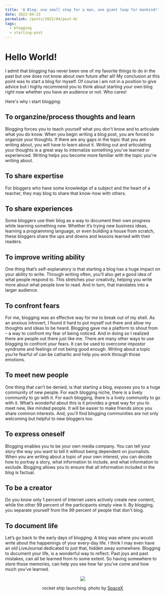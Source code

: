 ```yaml
---
title: 'A Blog: one small step for a man, one giant leap for mankind!'
date: 2022-04-23
permalink: /posts/2022/04/post-0/
tags:
  - blogging
  - starting-post
---
```


Hello World!
======
I admit that blogging has never been one of my favorite things to do in the past but one does not know about own future after all! My conclusion at this point was to start a blog for myself. Of course i am not in a position to give advice but i highly recommend you to think about starting your own blog right now whether you have an audience or not. Who cares!

Here's why i start blogging:

## To organzine/process thoughts and learn
Blogging forces you to teach yourself what you don't know and to articulate what you do know. When you begin writing a blog post, you are forced to organize your thoughts. If there are any gaps in the topic that you are writing about, you will have to learn about it. Writing out and articulating your thoughts is a great way to internalize something you've learned or experienced. Writing helps you become more familiar with the topic you're writing about.

## To share expertise
For bloggers who have some knowledge of a subject and the heart of a teacher, they may blog to share that know-how with others.

## To share experiences
Some bloggers use their blog as a way to document their own progress while learning something new. Whether it’s trying new business ideas, learning a programming language, or even building a house from scratch, these bloggers share the ups and downs and lessons learned with their readers.

## To improve writing ability
One thing that’s self-explanatory is that starting a blog has a huge impact on your ability to write. Through writing often, you’ll also get a good idea of what people respond to. This stretches your creativity, helping you write more about what people love to read. And in turn, that translates into a larger audience.

## To confront fears
For me, blogging was an effective way for me to break out of my shell. As an anxious introvert, I found it hard to put myself out there and allow my thoughts and ideas to be heard. Blogging gave me a platform to shout from – a way to confront my fear of being noticed. And in doing so I realized there are people out there just like me. There are many other ways to use blogging to confront your fears. It can be used to overcome impostor syndrome and feelings of not being good enough. Writing about a topic you’re fearful of can be cathartic and help you work through those emotions.

## To meet new people
One thing that can’t be denied, is that starting a blog, exposes you to a huge community of new people. For each blogging niche, there is a lively community to go with it. For each blogging, there is a lively community to go with it. What’s wonderful about this is it provides a great way for you to meet new, like minded people. It will be easier to make friends since you share common interests. And, you’ll find blogging communities are not only welcoming but helpful to new bloggers too.

## To express oneself
Blogging enables you to be your own media company. You can tell your story the way you want to tell it without being dependent on journalists. When you are writing about a topic of your own interest, you can decide how to portray a story, what information to include, and what information to exclude. Blogging allows you to ensure that all information included in the blog is factual.

## To be a creator
Do you know only 1 percent of Internet users actively create new content, while the other 99 percent of the participants simply view it. By blogging, you separate yourself from the 99 percent of people that don't blog.

## To document life
Let’s go back to the early days of blogging. A blog was where you would write about the happenings of your every-day life. I think I may even have an old LiveJournal dedicated to just that, hidden away somewhere. Blogging to document your life, is a wonderful way to reflect. Past joys and past mistakes, can all be learned from to some extent. So having somewhere to store those memories, can help you see how far you’ve come and how much you’ve learned.


<p align="center">
<img src="https://images.unsplash.com/photo-1541185933-ef5d8ed016c2?ixlib=rb-1.2.1&ixid=MnwxMjA3fDB8MHxwaG90by1wYWdlfHx8fGVufDB8fHx8&auto=format&fit=crop&w=1470&q=80">
</p>
<p align="center">
rocket ship launching. photo by <a href="https://unsplash.com/@spacex">SpaceX</a>
</p>